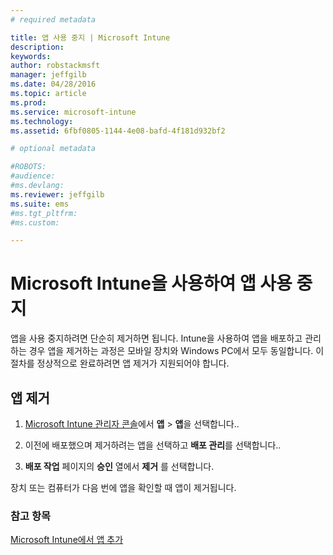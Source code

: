 ```yaml
---
# required metadata

title: 앱 사용 중지 | Microsoft Intune
description:
keywords:
author: robstackmsft
manager: jeffgilb
ms.date: 04/28/2016
ms.topic: article
ms.prod:
ms.service: microsoft-intune
ms.technology:
ms.assetid: 6fbf0805-1144-4e08-bafd-4f181d932bf2

# optional metadata

#ROBOTS:
#audience:
#ms.devlang:
ms.reviewer: jeffgilb
ms.suite: ems
#ms.tgt_pltfrm:
#ms.custom:

---
```


# Microsoft Intune을 사용하여 앱 사용 중지

앱을 사용 중지하려면 단순히 제거하면 됩니다. Intune을 사용하여 앱을 배포하고 관리하는 경우 앱을 제거하는 과정은 모바일 장치와 Windows PC에서 모두 동일합니다. 이 절차를 정상적으로 완료하려면 앱 제거가 지원되어야 합니다.

## 앱 제거

1.  [Microsoft Intune 관리자 콘솔](https://manage.microsoft.com)에서 **앱** &gt; **앱**을 선택합니다..

2.  이전에 배포했으며 제거하려는 앱을 선택하고 **배포 관리**를 선택합니다..

3.  **배포 작업** 페이지의 **승인** 열에서 **제거** 를 선택합니다.

장치 또는 컴퓨터가 다음 번에 앱을 확인할 때 앱이 제거됩니다.

### 참고 항목
[Microsoft Intune에서 앱 추가](add-apps.md)


<!--HONumber=May16_HO1-->


